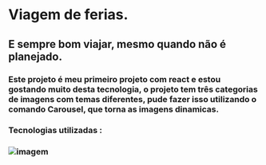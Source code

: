 #  Viagem de  ferias.

## E sempre bom viajar, mesmo quando não é planejado.

###  Este projeto é meu primeiro projeto com react e estou gostando muito desta tecnologia, o projeto tem três categorias de imagens com temas diferentes, pude fazer isso  utilizando o comando Carousel, que torna as imagens dinamicas.

### Tecnologias utilizadas :

###  ![imagem](https://user-images.githubusercontent.com/121909515/228322843-6bf81e46-4909-4d0e-933a-284e9171c458.png)



